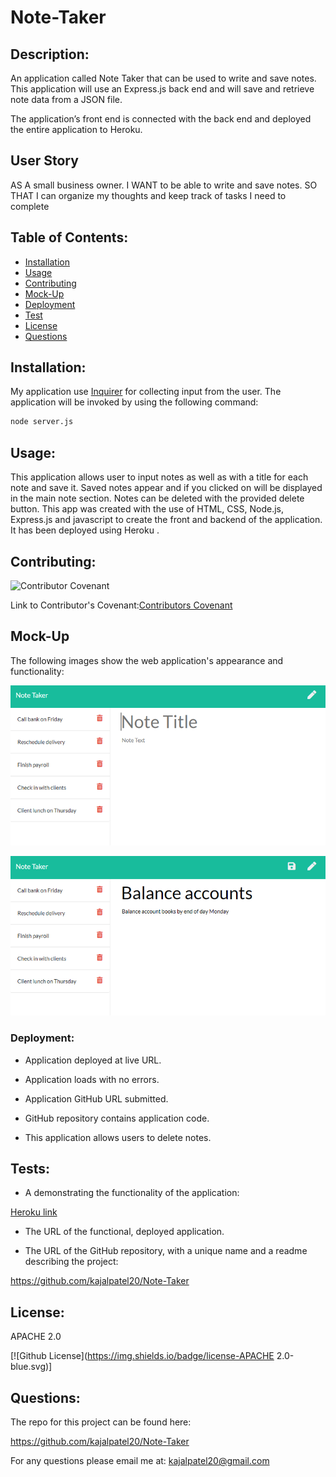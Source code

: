 # Note-Taker

 ## Description: 

An application called Note Taker that can be used to write and save notes. This application will use an Express.js back end and will save and retrieve note data from a JSON file.

The application’s front end is connected with the back end and deployed the entire application to Heroku.
## User Story

AS A small business owner. I WANT to be able to write and save notes. SO THAT I can organize my thoughts and keep track of tasks I need to complete

## Table of Contents:

* [Installation](#installation)
* [Usage](#usage)
* [Contributing](#contributing)
* [Mock-Up](#mock-up)
* [Deployment](deployment)
* [Test](test)
* [License](#license)
* [Questions](questions)

## Installation:

My application use
[Inquirer](https://www.npmjs.com/package/inquirer) for collecting input from the user. The application will be invoked by using the following command:


```bash
node server.js
```
## Usage:

This application allows user to input notes as well as with a title for each note and save it. Saved notes appear and if you clicked on will be displayed in the main note section. Notes can be deleted with the provided delete button. This app was created with the use of HTML, CSS, Node.js, Express.js and javascript to create the front and backend of the application. It has been deployed using Heroku .
## Contributing:
 ![Contributor Covenant](https://img.shields.io/badge/Contributor%20Covenant-2.0-4baaaa.svg)

 Link to Contributor's Covenant:[Contributors Covenant](https://www.contributor-covenant.org/version/2/0/code_of_conduct/) 

## Mock-Up

The following images show the web application's appearance and functionality: 

![Existing notes are listed in the left-hand column with empty fields on the right-hand side for the new note’s title and text.](./Assets/11-express-homework-demo-01.png)

![Note titled “Balance accounts” reads, “Balance account books by end of day Monday,” with other notes listed on the left.](./Assets/11-express-homework-demo-02.png)

### Deployment: 

* Application deployed at live URL.

* Application loads with no errors.

* Application GitHub URL submitted.

* GitHub repository contains application code.

* This application allows users to delete notes.


## Tests:

 * A demonstrating the functionality of the application:

[Heroku link]()

* The URL of the functional, deployed application.


* The URL of the GitHub repository, with a unique name and a readme describing the project:

https://github.com/kajalpatel20/Note-Taker


## License:
 APACHE 2.0

  [![Github License](https://img.shields.io/badge/license-APACHE 2.0-blue.svg)]

## Questions:

The repo for this project can be found here: 

https://github.com/kajalpatel20/Note-Taker

For any questions please email me at: kajalpatel20@gmail.com


